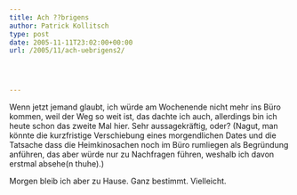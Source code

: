 ```yaml
---
title: Ach ??brigens
author: Patrick Kollitsch
type: post
date: 2005-11-11T23:02:00+00:00
url: /2005/11/ach-uebrigens2/




---
```

Wenn jetzt jemand glaubt, ich w&uuml;rde am Wochenende nicht mehr ins B&uuml;ro kommen, weil der Weg so weit ist, das dachte ich auch, allerdings bin ich heute schon das zweite Mal hier. Sehr aussagekr&auml;ftig, oder? (Nagut, man k&ouml;nnte die kurzfristige Verschiebung eines morgendlichen Dates und die Tatsache dass die Heimkinosachen noch im B&uuml;ro rumliegen als Begr&uuml;ndung anf&uuml;hren, das aber w&uuml;rde nur zu Nachfragen f&uuml;hren, weshalb ich davon erstmal absehe(n thuhe).)

Morgen bleib ich aber zu Hause. Ganz bestimmt. Vielleicht.